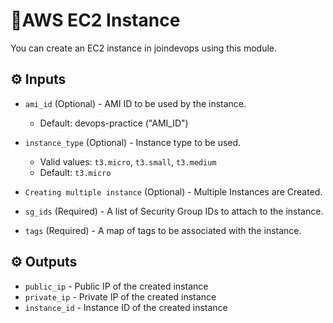 # 🚀AWS EC2 Instance
You can create an EC2 instance in joindevops using this module.

## ⚙️ Inputs

* `ami_id` (Optional) - AMI ID to be used by the instance.
  - Default: devops-practice ("AMI_ID")

* `instance_type` (Optional) - Instance type to be used.
  - Valid values: `t3.micro`, `t3.small`, `t3.medium`
  - Default: `t3.micro`

* `Creating multiple instance` (Optional) - Multiple Instances are Created.

* `sg_ids` (Required) - A list of Security Group IDs to attach to the instance.

* `tags` (Required) - A map of tags to be associated with the instance.

## ⚙️ Outputs

* `public_ip` - Public IP of the created instance
* `private_ip` - Private IP of the created instance
* `instance_id` - Instance ID of the created instance
